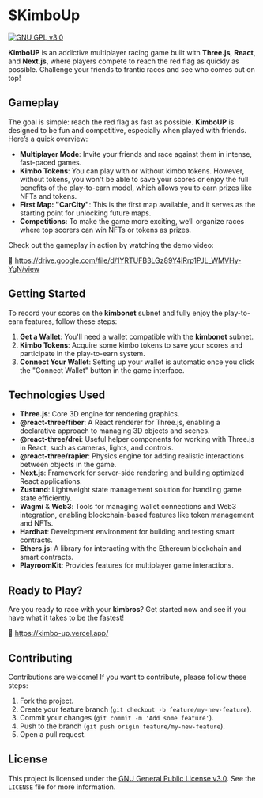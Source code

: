 # $KimboUp

[![GNU GPL v3.0](https://img.shields.io/badge/licence-GNU%20GPL%20v3.0-blue)](https://github.com/dalil01/KimboUp/blob/main/LICENCE)

**KimboUP** is an addictive multiplayer racing game built with **Three.js**, **React**, and **Next.js**, where players compete to reach the red flag as quickly as possible. Challenge your friends to frantic races and see who comes out on top!

## Gameplay

The goal is simple: reach the red flag as fast as possible. **KimboUP** is designed to be fun and competitive, especially when played with friends. Here’s a quick overview:

- **Multiplayer Mode**: Invite your friends and race against them in intense, fast-paced games.
- **Kimbo Tokens**: You can play with or without kimbo tokens. However, without tokens, you won't be able to save your scores or enjoy the full benefits of the play-to-earn model, which allows you to earn prizes like NFTs and tokens.
- **First Map: "CarCity"**: This is the first map available, and it serves as the starting point for unlocking future maps.
- **Competitions**: To make the game more exciting, we’ll organize races where top scorers can win NFTs or tokens as prizes.

Check out the gameplay in action by watching the demo video:

🔗 https://drive.google.com/file/d/1YRTUFB3LGz89Y4iRrp1PJL_WMVHy-YgN/view

## Getting Started

To record your scores on the **kimbonet** subnet and fully enjoy the play-to-earn features, follow these steps:

1. **Get a Wallet**: You'll need a wallet compatible with the **kimbonet** subnet.
2. **Kimbo Tokens**: Acquire some kimbo tokens to save your scores and participate in the play-to-earn system.
3. **Connect Your Wallet**: Setting up your wallet is automatic once you click the "Connect Wallet" button in the game interface.

## Technologies Used

- **Three.js**: Core 3D engine for rendering graphics.
- **@react-three/fiber**: A React renderer for Three.js, enabling a declarative approach to managing 3D objects and scenes.
- **@react-three/drei**: Useful helper components for working with Three.js in React, such as cameras, lights, and controls.
- **@react-three/rapier**: Physics engine for adding realistic interactions between objects in the game.
- **Next.js**: Framework for server-side rendering and building optimized React applications.
- **Zustand**: Lightweight state management solution for handling game state efficiently.
- **Wagmi** & **Web3**: Tools for managing wallet connections and Web3 integration, enabling blockchain-based features like token management and NFTs.
- **Hardhat**: Development environment for building and testing smart contracts.
- **Ethers.js**: A library for interacting with the Ethereum blockchain and smart contracts.
- **PlayroomKit**: Provides features for multiplayer game interactions.

## Ready to Play?

Are you ready to race with your **kimbros**? Get started now and see if you have what it takes to be the fastest!

🔗 https://kimbo-up.vercel.app/

## Contributing

Contributions are welcome! If you want to contribute, please follow these steps:

1. Fork the project.
2. Create your feature branch (`git checkout -b feature/my-new-feature`).
3. Commit your changes (`git commit -m 'Add some feature'`).
4. Push to the branch (`git push origin feature/my-new-feature`).
5. Open a pull request.

## License

This project is licensed under the [GNU General Public License v3.0](https://www.gnu.org/licenses/gpl-3.0.html). See the `LICENSE` file for more information.

